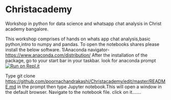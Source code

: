 # Christacademy
Workshop in python for data science and whatsapp chat analysis in Christ academy bangalore.



This workshop comprises of hands on whats app chat analysis,basic python,intro to numpy and pandas.
To open the notebooks shares please install the below software.
1)Anaconda navigator- https://www.anaconda.com/distribution/
After the installation of the package,
go to your start bar in your taskbar.
look for anaconda prompt
[![Run on Repl.it](https://repl.it/badge/github/poornachandrakashi/codeon)](https://repl.it/github/poornachandrakashi/codeon)

Type git clone https://github.com/poornachandrakashi/Christacademy/edit/master/README.md
in the prompt
then type Jupyter notebook.This will open a window in the default browser.
Navigate to the notebook file.
click on it.......
